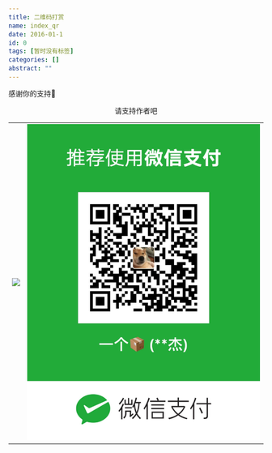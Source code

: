 ```yaml
---
title: 二维码打赏
name: index_qr
date: 2016-01-1
id: 0
tags: [暂时没有标签]
categories: []
abstract: ""
---
```

感谢你的支持🙏



<center>请支持作者吧</center>

<table><tr>
<td><img src= /images/alipay.jpg></td>
<td><img src=/images/wechatpay.jpg></td>
</tr></table>



<!--more-->
